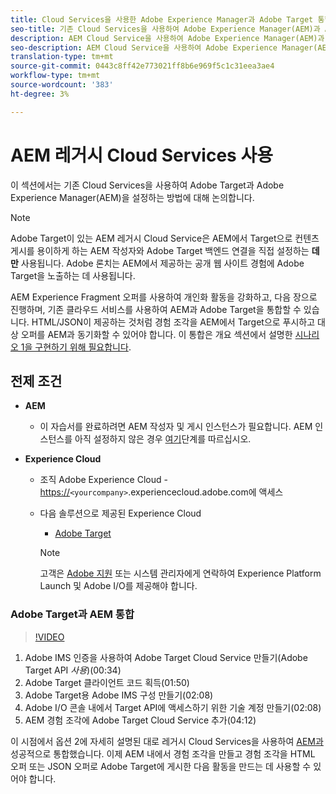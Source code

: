 ```yaml
---
title: Cloud Services을 사용한 Adobe Experience Manager과 Adobe Target 통합
seo-title: 기존 Cloud Services을 사용하여 Adobe Experience Manager(AEM)과 Adobe Target 통합
description: AEM Cloud Service을 사용하여 Adobe Experience Manager(AEM)과 Adobe Target을 통합하는 방법에 대한 단계별 연습
seo-description: AEM Cloud Service을 사용하여 Adobe Experience Manager(AEM)과 Adobe Target을 통합하는 방법에 대한 단계별 연습
translation-type: tm+mt
source-git-commit: 0443c8ff42e773021ff8b6e969f5c1c31eea3ae4
workflow-type: tm+mt
source-wordcount: '383'
ht-degree: 3%

---
```



# AEM 레거시 Cloud Services 사용

이 섹션에서는 기존 Cloud Services을 사용하여 Adobe Target과 Adobe Experience Manager(AEM)을 설정하는 방법에 대해 논의합니다.

>[!NOTE]
>
> Adobe Target이 있는 AEM 레거시 Cloud Service은 AEM에서 Target으로 컨텐츠 게시를 용이하게 하는 AEM 작성자와 Adobe Target 백엔드 연결을 직접 설정하는 **데만** 사용됩니다. Adobe 론치는 AEM에서 제공하는 공개 웹 사이트 경험에 Adobe Target을 노출하는 데 사용됩니다.

AEM Experience Fragment 오퍼를 사용하여 개인화 활동을 강화하고, 다음 장으로 진행하며, 기존 클라우드 서비스를 사용하여 AEM과 Adobe Target을 통합할 수 있습니다. HTML/JSON이 제공하는 것처럼 경험 조각을 AEM에서 Target으로 푸시하고 대상 오퍼를 AEM과 동기화할 수 있어야 합니다. 이 통합은 개요 섹션에서 설명한 [시나리오 1을 구현하기 위해 필요합니다](./overview.md#personalization-using-aem-experience-fragment).

## 전제 조건

* **AEM**

   * 이 자습서를 완료하려면 AEM 작성자 및 게시 인스턴스가 필요합니다. AEM 인스턴스를 아직 설정하지 않은 경우 [여기](./implementation.md#set-up-aem)단계를 따르십시오.

* **Experience Cloud**
   * 조직 Adobe Experience Cloud - <https://>`<yourcompany>`.experiencecloud.adobe.com에 액세스
   * 다음 솔루션으로 제공된 Experience Cloud
      * [Adobe Target](https://experiencecloud.adobe.com)

      >[!NOTE]
      >
      > 고객은 [Adobe 지원](https://helpx.adobe.com/kr/contact/enterprise-support.ec.html) 또는 시스템 관리자에게 연락하여 Experience Platform Launch 및 Adobe I/O를 제공해야 합니다.



### Adobe Target과 AEM 통합

>[!VIDEO](https://video.tv.adobe.com/v/28428?quality=12&learn=on)

1. Adobe IMS 인증을 사용하여 Adobe Target Cloud Service 만들기(Adobe Target API *사용*)(00:34)
2. Adobe Target 클라이언트 코드 획득(01:50)
3. Adobe Target용 Adobe IMS 구성 만들기(02:08)
4. Adobe I/O 콘솔 내에서 Target API에 액세스하기 위한 기술 계정 만들기(02:08)
5. AEM 경험 조각에 Adobe Target Cloud Service 추가(04:12)

이 시점에서 옵션 2에 자세히 설명된 대로 레거시 Cloud Services을 사용하여 [AEM과](./using-aem-cloud-services.md#integrating-aem-target-options) 성공적으로 통합했습니다. 이제 AEM 내에서 경험 조각을 만들고 경험 조각을 HTML 오퍼 또는 JSON 오퍼로 Adobe Target에 게시한 다음 활동을 만드는 데 사용할 수 있어야 합니다.
